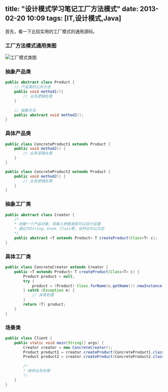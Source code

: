 title:  "设计模式学习笔记工厂方法模式"
date:  2013-02-20 10:09
tags: [IT,设计模式,Java]
---
首先，看一下比较实用的工厂模式的通用源码。
### 工厂方法模式通用类图
![工厂模式类图](http://cnhalo.qiniudn.com/designpatterns/factory_class.jpg)
### 抽象产品类
<!--more-->

```java
public abstract class Product {
	// 产品类的公共方法
	public void method1(){
		// 业务逻辑处理
	}
	
	// 抽象方法
	public abstract void method2();
}
```

### 具体产品类

```java
public class ConcreteProduct1 extends Product {
	public void method2() {
		// 业务逻辑处理
	}
}

public class ConcreteProduct2 extends Product {
	public void method2() {
		// 业务逻辑处理
	}
}
```

### 抽象工厂类

```java
public abstract class Creator {
	/*
 	* 创建一个产品对象，其输入参数类型可以自行设置
 	* 通过为String、Enum、Class等，当然也可以为空
 	*/
	public abstract <T extends Product> T createProduct(Class<T> c);
}
```

### 具体工厂类

```java
public class ConcreteCreator extends Creator {
	public <T extends Product> T createProduct(Class<T> c) {
		Product product = null;
		try {
			product = (Product) Class.forName(c.getName()).newInstance();
		} catch (Exception e) {
			// 异常处理
		}
		return (T) product;
	}
}
```

### 场景类

```java
public class Client {
	public static void main(String[] args) {
		Creator creator = new ConcreteCreator();
		Product product1 = creator.createProduct(ConcreteProduct1.class);
		Product product2 = creator.createProduct(ConcreteProduct2.class);
		
		/*
	 	* 继续业务处理
	 	*/	
	}
}
```